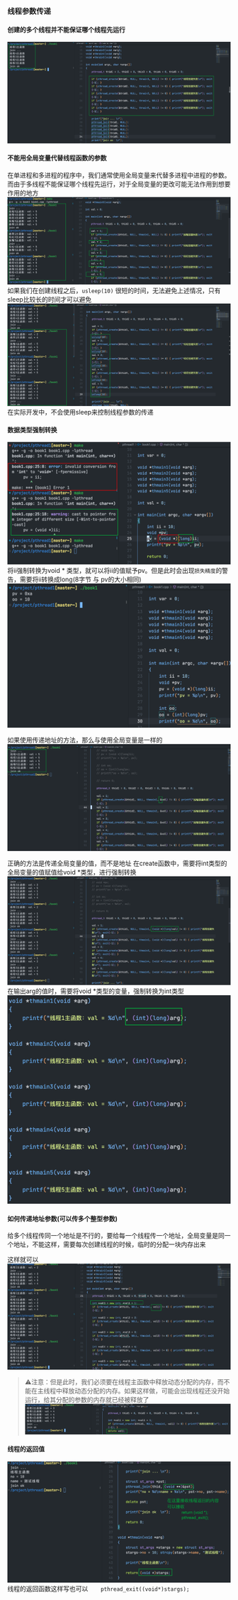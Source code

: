 ### 线程参数传递
#### 创建的多个线程并不能保证哪个线程先运行
![](images/2023-05-27-15-39-34.png)
#### 不能用全局变量代替线程函数的参数
在单进程和多进程的程序中，我们通常使用全局变量来代替多进程中进程的参数。
而由于多线程不能保证哪个线程先运行，对于全局变量的更改可能无法作用到想要作用的地方
![](images/2023-05-27-15-54-36.png)
如果我们在创建线程之后，`usleep(10)` 很短的时间，无法避免上述情况，只有sleep比较长的时间才可以避免
![](images/2023-05-27-15-57-38.png)
在实际开发中，不会使用sleep来控制线程参数的传递
#### 数据类型强制转换
![](images/2023-05-27-16-21-44.png)
将ii强制转换为void * 类型，就可以将ii的值赋予pv。但是此时会出现`损失精度`的警告，需要将ii转换成long(8字节 与 pv的大小相同)
![](images/2023-05-27-16-24-24.png)

如果使用传递地址的方法，那么与使用全局变量是一样的
![](images/2023-05-27-16-49-51.png)

正确的方法是传递全局变量的值，而不是地址
在create函数中，需要将int类型的全局变量的值赋值给void *类型，进行强制转换
![](images/2023-05-27-16-56-48.png)
在输出arg的值时，需要将void *类型的变量，强制转换为int类型
![](images/2023-05-27-16-56-59.png)

#### 如何传递地址参数(可以传多个整型参数)

给多个线程传同一个地址是不行的，要给每一个线程传一个地址，全局变量是同一个地址，不能这样，需要每次创建线程的时候，临时的分配一块内存出来

这样就可以
![](images/2023-05-27-17-14-39.png)
> ⚠️注意：但是此时，我们必须要在线程主函数中释放动态分配的内存，而不能在主线程中释放动态分配的内存。如果这样做，可能会出现线程还没开始运行，给其分配的参数的内存就已经被释放了
![](images/2023-05-27-17-19-40.png)

#### 线程的返回值
![](images/2023-05-27-17-46-07.png)
线程的返回函数这样写也可以`    pthread_exit((void*)stargs);`